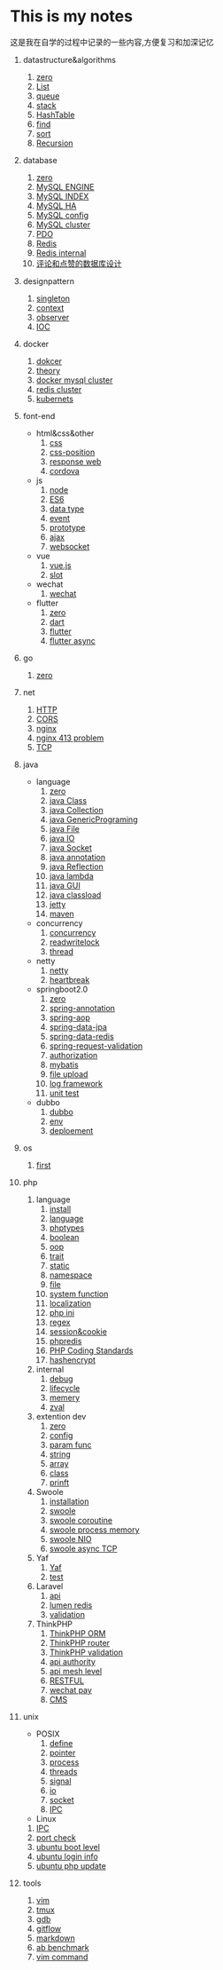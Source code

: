 # This is my notes

这是我在自学的过程中记录的一些内容,方便复习和加深记忆
1. datastructure&algorithms
    1. [zero](algorithms&datastructure/zero.md)
    2. [List](algorithms&datastructure/List.md)
    3. [queue](algorithms&datastructure/queue.md)
    4. [stack](algorithms&datastructure/stack.md)
    5. [HashTable](algorithms&datastructure/HashTable.md)
    6. [find](algorithms&datastructure/find.md)
    7. [sort](algorithms&datastructure/sort.md)
    8. [Recursion](algorithms&datastructure/Recursion.md)
2. database
   1. [zero](database/zero.md)
   2. [MySQL ENGINE](database/ENGINE.md)
   3. [MySQL INDEX](database/index.md)
   4. [MySQL HA](database/MySQL-HA.md)
   5. [MySQL config](database/mysqlconf.md)
   6. [MySQL cluster](database/cluster.md)
   7. [PDO](database/PDO.md)
   8. [Redis](database/redis.md)
   9. [Redis internal](database/redis-internal.md)
   10. [评论和点赞的数据库设计](database/评论和点赞数据库设计.md)
3. designpattern
    1. [singleton](design-pattern/singleton.md)
    2. [context](design-pattern/context.md)
    3. [observer](design-pattern/observer.md)
    4. [IOC](design-pattern/IOC.md)
4. docker
   1. [dokcer](docker/docker.md)
   2. [theory](docker/docker2.md)
   3. [docker mysql cluster](docker/docker-mysql-cluster.md)
   4. [redis cluster](docker/redis-cluster.md)
   5. [kubernets](docker/kubernetes.md)
5. font-end
    - html&css&other
        1. [css](font-end/css.md)
        2. [css-position](font-end/css-position.md)
        3. [response web](font-end/response-web.md)
        4. [cordova](font-end/cordova.md)
    - js
        1. [node](font-end/node.md)
        2. [ES6](font-end/js/ES6.md)
        3. [data type](font-end/js/js-datatype.md)
        4. [event](font-end/js/js-event.md)
        5. [prototype](font-end/js/js-prototype.md)
        6. [ajax](font-end/ajax.md)
        7. [websocket](font-end/html-websocket.md)
    - vue
        1. [vue.js](font-end/vue/vue.md)
        2. [slot](font-end/vue/slot.md)
    - wechat
        1. [wechat](font-end/WeChat/mini-app.md)
    - flutter
        1. [zero](font-end/flutter/zero.md)
        2. [dart](font-end/flutter/dart.md)
        3. [flutter](font-end/flutter/flutter.md)
        4. [flutter async](font-end/flutter/flutter-async.md)
6. go
    
    1. [zero](go/base.md)
7. net
    1. [HTTP](net/HTTP.md)
    2. [CORS](net/CORS.md)
    3. [nginx](net/nginx.md)
    4. [nginx 413 problem](net/nginx-413.md)
    5. [TCP](net/tcp.md)
8. java
    - language
        1. [zero](java/zero.md)
        2. [java Class](java/java-class.md)
        3. [java Collection](java/javaCollection.md)
        4. [java GenericPrograming](java/javaGenericPrograming.md)
        5. [java File](java/zero.md)
        6. [java IO](java/zero.md)
        7. [java Socket](java/zero.md)
        8. [java annotation](java/zero.md)
        9. [java Reflection](java/zero.md)
        10. [java lambda](java/zero.md)
        11. [java GUI](java/javaGUI.md)
        12. [java classload](java/zero.md)
        13. [jetty](java/jetty.md)
        14. [maven](java/maven.md)
    - concurrency
        1. [concurrency](java/concurrency/concurrency.md)
        2. [readwritelock](java/concurrency/readwritelock.md)
        3. [thread](java/concurrency/thread.md)
    - netty
        1. [netty](java/netty/netty.md)
        2. [heartbreak](java/netty/heartbreak.md)
    - springboot2.0
        1. [zero](java/springboot2.0/zero.md)
        2. [spring-annotation](java/springboot2.0/spring-annotation.md)
        3. [spring-aop](java/springboot2.0/spring-aop.md)
        4. [spring-data-jpa](java/springboot2.0/spring-data-jpa.md)
        5. [spring-data-redis](java/springboot2.0/spring-data-redis.md)
        6. [spring-request-validation](java/springboot2.0/spring-request-validation.md)
        7. [authorization](java/springboot2.0/authorization.md)
        8. [mybatis](java/springboot2.0/mybatis.md)
        9. [file upload](java/springboot2.0/file-upload.md)
        10. [log framework](java/springboot2.0/log-framework.md)
        11. [unit test](java/springboot2.0/unit-test.md)
    - dubbo
        1. [dubbo](java.dubbo/dubbo.md)
        1. [env](java.dubbo/env.md)
        1. [deploement](java.dubbo/deploement.md)
9. os
    
    1. [first](os/first.md)
10. php
    1. language
        1. [install](PHP/PHP-install-source.md.md)
        2. [language](PHP/phpselfstudy/base.md)
        3. [phptypes](PHP/phpselfstudy/phptypes.md)
        4. [boolean](PHP/phpselfstudy/boolean.md)
        5. [oop](PHP/phpselfstudy/oop.md)
        6. [trait](PHP/php-trait.md.md)
        7. [static](PHP/phpselfstudy/static.md)
        8. [namespace](PHP/phpselfstudy/PHP-namespace.md)
        9. [file](PHP/phpselfstudy/file.md)
        10. [system function](PHP/phpselfstudy/file.md)
        11. [localization](PHP/phpselfstudy/localization.md)
        12. [php ini](PHP/phpselfstudy/php.ini.md)
        13. [regex](PHP/phpselfstudy/regex.md)
        14. [session&cookie](PHP/phpselfstudy/session&cookie.md)
        15. [phpredis](PHP/phpredis.md)
        16. [PHP Coding Standards](PHP/PHP-Coding-Standards.md)
        17. [hashencrypt](PHP/hashencrypt.md.md)
    2. internal
        1. [debug](PHP/internal/debug.md)
        2. [lifecycle](PHP/internal/lifecycle.md)
        3. [memery](PHP/internal/memery.md)
        4. [zval](PHP/internal/zval.md)
    3. extention dev
        1. [zero](PHP/internal/zero.md)
        2. [config](PHP/internal/config.md)
        3. [param func](PHP/internal/param_func.md)
        4. [string](PHP/internal/string.md)
        5. [array](PHP/internal/array.md)
        6. [class](PHP/internal/class.md)
        7. [prinft](PHP/internal/prinft.md)
    4. Swoole
        1. [installation](PHP/swoole/swoole-install.md)
        2. [swoole](PHP/swoole/swoole.md)
        3. [swoole coroutine](PHP/swoole/coroutine.md)
        4. [swoole process memory](PHP/swoole/swoole-process-memory.md)
        5. [swoole NIO](PHP/swoole/swooleNIO.md)
        6. [swoole async TCP](PHP/swoole/swoole-acync-TCP.md)
    5. Yaf
        1. [Yaf](PHP/yaf/yaf.md)
        2. [test](PHP/yaf/testing.md)
    6. Laravel
        1. [api](PHP/Laravel/LaravelApi.md)
        2. [lumen redis](PHP/Laravel/lumen-redis.md)
        3. [validation](PHP/Laravel/validation.md)
    7. ThinkPHP
        1. [ThinkPHP ORM](PHP/ThinkPHP/ThinkPHP-ORM.md)
        2. [ThinkPHP router](PHP/ThinkPHP/ThinkPHP-router.md)
        3. [ThinkPHP validation](PHP/ThinkPHP/ThinkPHP-validation.md)
        4. [api authority](PHP/ThinkPHP/API-authority.md)
        5. [api mesh level](PHP/ThinkPHP/API-mesh-level.md)
        6. [RESTFUL](PHP/ThinkPHP/RESTFUL.md)
        7. [wechat pay](PHP/ThinkPHP/wechat-pay.md)
        8. [CMS](PHP/ThinkPHP/CMS.md)
11. unix
    - POSIX
        1. [define](unix/define.md)
        2. [pointer](unix/pointer.md)
        3. [process](unix/process.md)
        4. [threads](unix/threads.md)
        5. [signal](unix/signal.md)
        6. [io](unix/io.md)
        7. [socket](unix/socket.md)
        8. [IPC](unix/IPC.md)
    - Linux
    1. [IPC](unix/linux/IPC.md)
    2. [port check](unix/linux/IPC.md)
    3. [ubuntu boot level](unix/linux/ubuntu-boot-level.md)
    4. [ubuntu login info](unix/linux/ubuntu-login-info.md)
    5. [ubuntu php update](unix/linux/ubuntu-php-update.md)
12. tools
    1. [vim](tools/vim.md)
    2. [tmux](tools/tmux.md)
    3. [gdb](tools/gdb.md)
    4. [gitflow](tools/gitflow.md)
    5. [markdown](tools/markdown.md)
    6. [ab benchmark](tools/ab-benchmark.md)
    7. [vim command](tools/vim-command.pdf)